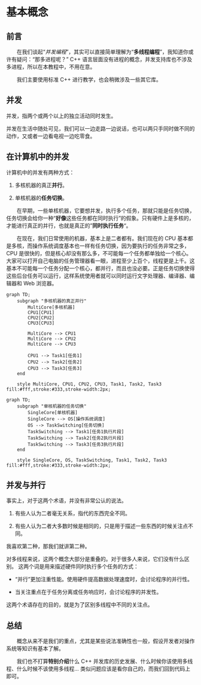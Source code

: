 # 基本概念

## 前言

&emsp;&emsp;在我们谈起“*并发编程*”，其实可以直接简单理解为“**多线程编程**”，我知道你或许有疑问：“那多进程呢？” C++ 语言层面没有进程的概念，并发支持库也不涉及多进程，所以在本教程中，不用在意。

&emsp;&emsp;我们主要使用标准 C++ 进行教学，也会稍微涉及一些其它库。

## 并发

并发，指两个或两个以上的独立活动同时发生。

并发在生活中随处可见，我们可以一边走路一边说话，也可以两只手同时做不同的动作，又或者一边看电视一边吃零食。

## 在计算机中的并发

计算机中的并发有两种方式：

1. 多核机器的真正**并行**。

2. 单核机器的**任务切换**。

&emsp;&emsp;在早期，一些单核机器，它要想并发，执行多个任务，那就只能是任务切换，任务切换会给你一种“**好像**这些任务都在同时执行”的假象。只有硬件上是多核的，才能进行真正的并行，也就是真正的”**同时执行任务**“。

&emsp;&emsp;在现在，我们日常使用的机器，基本上是二者都有。我们现在的 CPU 基本都是多核，而操作系统调度基本也一样有任务切换，因为要执行的任务非常之多，CPU 是很快的，但是核心却没有那么多，不可能每一个任务都单独给一个核心。大家可以打开自己电脑的任务管理器看一眼，进程至少上百个，线程更是上千。这基本不可能每一个任务分配一个核心，都并行，而且也没必要。正是任务切换使得这些后台任务可以运行，这样系统使用者就可以同时运行文字处理器、编译器、编辑器和 Web 浏览器。

```mermaid
graph TD;
    subgraph "多核机器的真正并行"
        MultiCore[多核机器]
        CPU1[CPU1]
        CPU2[CPU2]
        CPU3[CPU3]

        MultiCore --> CPU1
        MultiCore --> CPU2
        MultiCore --> CPU3

        CPU1 --> Task1[任务1]
        CPU2 --> Task2[任务2]
        CPU3 --> Task3[任务3]
    end

    style MultiCore, CPU1, CPU2, CPU3, Task1, Task2, Task3 fill:#fff,stroke:#333,stroke-width:2px;

```

```mermaid
graph TD;
    subgraph "单核机器的任务切换"
        SingleCore[单核机器]
        SingleCore --> OS[操作系统调度]
        OS --> TaskSwitching[任务切换]
        TaskSwitching --> Task1[任务1执行片段]
        TaskSwitching --> Task2[任务2执行片段]
        TaskSwitching --> Task3[任务3执行片段]
    end

    style SingleCore, OS, TaskSwitching, Task1, Task2, Task3 fill:#fff,stroke:#333,stroke-width:2px;

```

## 并发与并行

事实上，对于这两个术语，并没有非常公认的说法。

1. 有些人认为二者毫无关系，指代的东西完全不同。

2. 有些人认为二者大多数时候是相同的，只是用于描述一些东西的时候关注点不同。

我喜欢第二种，那我们就讲第二种。

对多线程来说，这两个概念大部分是重叠的。对于很多人来说，它们没有什么区别。
这两个词是用来描述硬件同时执行多个任务的方式：

- “并行”更加注重性能。使用硬件提高数据处理速度时，会讨论程序的并行性。

- 当关注重点在于任务分离或任务响应时，会讨论程序的并发性。

这两个术语存在的目的，就是为了区别多线程中不同的关注点。

## 总结

&emsp;&emsp;概念从来不是我们的重点，尤其是某些说法准确性也一般，假设开发者对操作系统等知识有基本了解。

&emsp;&emsp;我们也不打算**特别介绍**什么 C++ 并发库的历史发展、什么时候你该使用多线程、什么时候不该使用多线程... 类似问题应该是看你自己的，而我们回到代码上即可。
